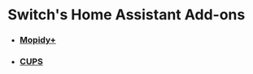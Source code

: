 # Switch's Home Assistant Add-ons

  - ### [Mopidy+](https://github.com/Switch123456789/Switch-s-Home-Assistant-Add-ons/blob/main/Mopidy)
  - ### [CUPS](https://github.com/Switch123456789/Switch-s-Home-Assistant-Add-ons/blob/main/CUPS)